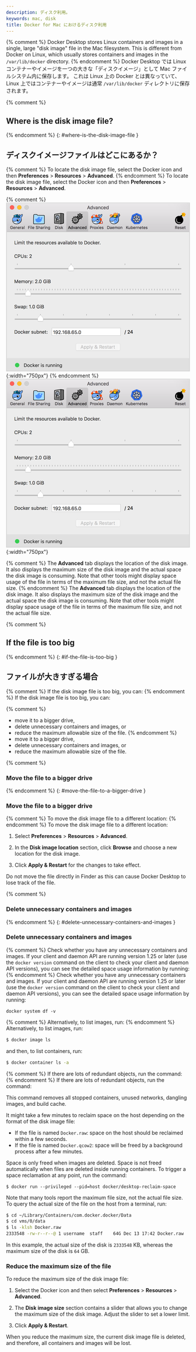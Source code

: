 ```yaml
---
description: ディスク利用。
keywords: mac, disk
title: Docker for Mac におけるディスク利用
---
```


{% comment %}
Docker Desktop stores Linux containers and images in a single, large "disk image" file in the Mac filesystem. This is different from Docker on Linux, which usually stores containers and images in the `/var/lib/docker` directory.
{% endcomment %}
Docker Desktop では Linux コンテナーやイメージを一つの大きな「ディスクイメージ」として Mac ファイルシステム内に保存します。
これは Linux 上の Docker とは異なっていて、Linux 上ではコンテナーやイメージは通常 `/var/lib/docker` ディレクトリに保存されます。

{% comment %}
## Where is the disk image file?
{% endcomment %}
{: #where-is-the-disk-image-file }
## ディスクイメージファイルはどこにあるか？

{% comment %}
To locate the disk image file, select the Docker icon and then
**Preferences** > **Resources** > **Advanced**.
{% endcomment %}
To locate the disk image file, select the Docker icon and then
**Preferences** > **Resources** > **Advanced**.

{% comment %}
![Disk preferences](images/menu/prefs-advanced.png){:width="750px"}
{% endcomment %}
![Disk preferences](images/menu/prefs-advanced.png){:width="750px"}

{% comment %}
The **Advanced** tab displays the location of the disk image. It also displays the maximum size of the disk image and the actual space the disk image is consuming. Note that other tools might display space usage of the file in terms of the maximum file size, and not the actual file size.
{% endcomment %}
The **Advanced** tab displays the location of the disk image. It also displays the maximum size of the disk image and the actual space the disk image is consuming. Note that other tools might display space usage of the file in terms of the maximum file size, and not the actual file size.

{% comment %}
## If the file is too big
{% endcomment %}
{: #if-the-file-is-too-big }
## ファイルが大きすぎる場合

{% comment %}
If the disk image file is too big, you can:
{% endcomment %}
If the disk image file is too big, you can:

{% comment %}
- move it to a bigger drive,
- delete unnecessary containers and images, or
- reduce the maximum allowable size of the file.
{% endcomment %}
- move it to a bigger drive,
- delete unnecessary containers and images, or
- reduce the maximum allowable size of the file.

{% comment %}
### Move the file to a bigger drive
{% endcomment %}
{: #move-the-file-to-a-bigger-drive }
### Move the file to a bigger drive

{% comment %}
To move the disk image file to a different location:
{% endcomment %}
To move the disk image file to a different location:

1. Select **Preferences** > **Resources** > **Advanced**.

2. In the **Disk image location** section, click **Browse** and choose a new location for the disk image.

3. Click **Apply & Restart** for the changes to take effect.

Do not move the file directly in Finder as this can cause Docker Desktop to lose track of the file.

{% comment %}
### Delete unnecessary containers and images
{% endcomment %}
{: #delete-unnecessary-containers-and-images }
### Delete unnecessary containers and images

{% comment %}
Check whether you have any unnecessary containers and images. If your client and daemon API are running version 1.25 or later (use the `docker version` command on the client to check your client and daemon API versions), you can see the detailed space usage information by running:
{% endcomment %}
Check whether you have any unnecessary containers and images. If your client and daemon API are running version 1.25 or later (use the `docker version` command on the client to check your client and daemon API versions), you can see the detailed space usage information by running:

```
docker system df -v
```

{% comment %}
Alternatively, to list images, run:
{% endcomment %}
Alternatively, to list images, run:

```bash
$ docker image ls
```

and then, to list containers, run:

```bash
$ docker container ls -a
```

{% comment %}
If there are lots of redundant objects, run the command:
{% endcomment %}
If there are lots of redundant objects, run the command:


This command removes all stopped containers, unused networks, dangling images, and build cache.

It might take a few minutes to reclaim space on the host depending on the format of the disk image file:

- If the file is named `Docker.raw`: space on the host should be reclaimed within a few seconds.
- If the file is named `Docker.qcow2`: space will be freed by a background process after a few minutes.

Space is only freed when images are deleted. Space is not freed automatically when files are deleted inside running containers. To trigger a space reclamation at any point, run the command:

```
$ docker run --privileged --pid=host docker/desktop-reclaim-space
```

Note that many tools report the maximum file size, not the actual file size.
To query the actual size of the file on the host from a terminal, run:

```bash
$ cd ~/Library/Containers/com.docker.docker/Data
$ cd vms/0/data
$ ls -klsh Docker.raw
2333548 -rw-r--r--@ 1 username  staff    64G Dec 13 17:42 Docker.raw
```

In this example, the actual size of the disk is `2333548` KB, whereas the maximum size of the disk is `64` GB.

### Reduce the maximum size of the file

To reduce the maximum size of the disk image file:

1. Select the Docker icon and then select **Preferences** > **Resources** > **Advanced**.

2. The **Disk image size** section contains a slider that allows you to change the maximum size of the disk image. Adjust the slider to set a lower limit.

3. Click **Apply & Restart**.

When you reduce the maximum size, the current disk image file is deleted, and therefore, all containers and images will be lost.
